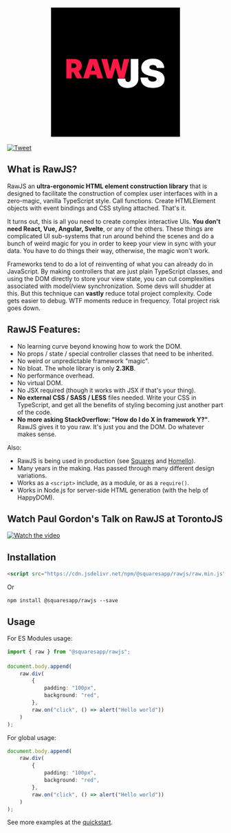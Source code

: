 <p align="center">
	<img src="readme-poster.png" alt="RawJS Poster Image" width="300">
</p>

[![Tweet](https://img.shields.io/twitter/url/http/shields.io.svg?style=social)](https://twitter.com/intent/tweet?text=Is%20React%20too%20complicated%3F%20Give%20Raw.js%20a%20go.&url=https://github.com/squaresapp/rawjs)

## What is RawJS?

RawJS an **ultra-ergonomic HTML element construction library** that is designed to facilitate the construction of complex user interfaces with in a zero-magic, vanilla TypeScript style. Call functions. Create HTMLElement objects with event bindings and CSS styling attached. That's it.

It turns out, this is all you need to create complex interactive UIs. **You don't need React, Vue, Angular, Svelte**, or any of the others. These things are complicated UI sub-systems that run around behind the scenes and do a bunch of weird magic for you in order to keep your view in sync with your data. You have to do things their way, otherwise, the magic won't work.

Frameworks tend to do a lot of reinventing of what you can already do in JavaScript. By making controllers that are just plain TypeScript classes, and using the DOM directly to store your view state, you can cut complexities associated with model/view synchronization. Some devs will shudder at this. But this technique can **vastly** reduce total project complexity. Code gets easier to debug. WTF moments reduce in frequency. Total project risk goes down.

## RawJS Features:

- No learning curve beyond knowing how to work the DOM.
- No props / state / special controller classes that need to be inherited.
- No weird or unpredictable framework "magic".
- No bloat. The whole library is only **2.3KB**.
- No performance overhead.
- No virtual DOM.
- No JSX required (though it works with JSX if that's your thing).
- **No external CSS / SASS / LESS** files needed. Write your CSS in TypeScript, and get all the benefits of styling becoming just another part of the code.
- **No more asking StackOverflow: "How do I do X in framework Y?"**. RawJS gives it to you raw. It's just you and the DOM. Do whatever makes sense.

Also:

- RawJS is being used in production (see [Squares](https://squaresapp.org/) and [Homello](https://www.homello.io)).
- Many years in the making. Has passed through many different design variations.
- Works as a `<script>` include, as a module, or as a `require()`.
- Works in Node.js for server-side HTML generation (with the help of HappyDOM).

## Watch Paul Gordon's Talk on RawJS at TorontoJS

[![Watch the video](https://img.youtube.com/vi/nsXjS5J-6CM/hqdefault.jpg)](https://www.youtube.com/embed/nsXjS5J-6CM)

## Installation

```html
<script src="https://cdn.jsdelivr.net/npm/@squaresapp/rawjs/raw.min.js"></script>
```
Or
```
npm install @squaresapp/rawjs --save
```

## Usage

For ES Modules usage:
```typescript
import { raw } from "@squaresapp/rawjs";

document.body.append(
	raw.div(
		{
			padding: "100px",
			background: "red",
		},
		raw.on("click", () => alert("Hello world"))
	)
);
```

For global usage:
```typescript
document.body.append(
	raw.div(
		{
			padding: "100px",
			background: "red",
		},
		raw.on("click", () => alert("Hello world"))
	)
);
```

See more examples at the [quickstart](quickstart.md).


